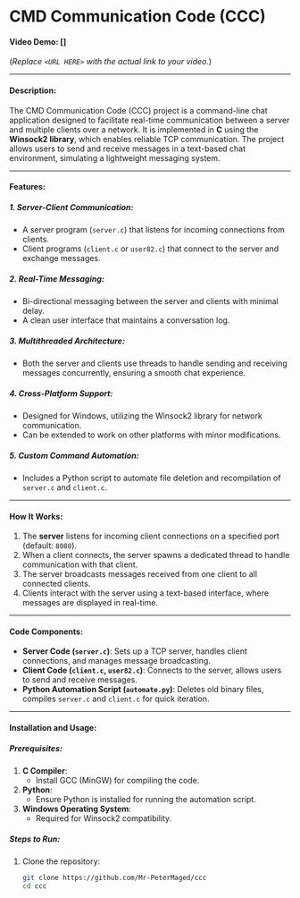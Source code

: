 # CMD Communication Code (CCC)
#### Video Demo: [<URL HERE>]
(*Replace `<URL HERE>` with the actual link to your video.*)

---

#### **Description**:
The CMD Communication Code (CCC) project is a command-line chat application designed to facilitate real-time communication between a server and multiple clients over a network. It is implemented in **C** using the **Winsock2 library**, which enables reliable TCP communication. The project allows users to send and receive messages in a text-based chat environment, simulating a lightweight messaging system.

---

#### **Features**:
##### **1. Server-Client Communication**:
- A server program (`server.c`) that listens for incoming connections from clients.
- Client programs (`client.c` or `user82.c`) that connect to the server and exchange messages.

##### **2. Real-Time Messaging**:
- Bi-directional messaging between the server and clients with minimal delay.
- A clean user interface that maintains a conversation log.

##### **3. Multithreaded Architecture**:
- Both the server and clients use threads to handle sending and receiving messages concurrently, ensuring a smooth chat experience.

##### **4. Cross-Platform Support**:
- Designed for Windows, utilizing the Winsock2 library for network communication.
- Can be extended to work on other platforms with minor modifications.

##### **5. Custom Command Automation**:
- Includes a Python script to automate file deletion and recompilation of `server.c` and `client.c`.

---

#### **How It Works**:
1. The **server** listens for incoming client connections on a specified port (default: `8080`).
2. When a client connects, the server spawns a dedicated thread to handle communication with that client.
3. The server broadcasts messages received from one client to all connected clients.
4. Clients interact with the server using a text-based interface, where messages are displayed in real-time.

---

#### **Code Components**:
- **Server Code (`server.c`)**: Sets up a TCP server, handles client connections, and manages message broadcasting.
- **Client Code (`client.c`, `user82.c`)**: Connects to the server, allows users to send and receive messages.
- **Python Automation Script (`automate.py`)**: Deletes old binary files, compiles `server.c` and `client.c` for quick iteration.

---

#### **Installation and Usage**:

##### **Prerequisites**:
1. **C Compiler**:
   - Install GCC (MinGW) for compiling the code.
2. **Python**:
   - Ensure Python is installed for running the automation script.
3. **Windows Operating System**:
   - Required for Winsock2 compatibility.

##### **Steps to Run**:
1. Clone the repository:
   ```bash
   git clone https://github.com/Mr-PeterMaged/ccc
   cd ccc
